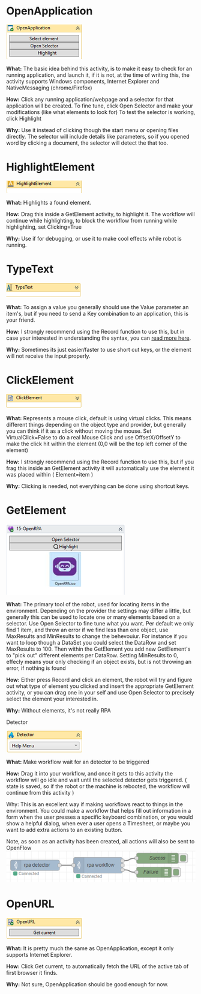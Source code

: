 # OpenApplication

![1558717936148](..\img\1558717936148.png)

**What:** The basic idea behind this activity, is to make it easy to check for an running application, and launch it, if it is not, at the time of writing this, the activity supports Windows components, Internet Explorer and NativeMessaging (chrome/Firefox)

**How:** Click any running application/webpage and a selector for that application will be created. To fine tune, click Open Selector and make your modifications (like what elements to look for) To test the selector is working, click Highlight

**Why:** Use it instead of clicking though the start menu or opening files directly. The selector will include details like parameters, so if you opened word by clicking a document, the selector will detect the that too.

# HighlightElement

![1558718230861](..\img\1558718230861.png)

**What:** Highlights a found element.

**How:** Drag this inside a GetElement activity, to highlight it. The workflow will continue while highlighting, to block the workflow from running while highlighting, set Clicking=True

**Why:** Use if for debugging, or use it to make cool effects while robot is running.

# TypeText

![1558718403772](..\img\1558718403772.png)

**What:** To assign a value you generally should use the Value parameter an item's, but if you need to send a Key combination to an application, this is your friend. 

**How:** I strongly recommend using the Record function to use this, but in case your interested in understanding the syntax, you can [read more here](typetext-syntax.md).

**Why:** Sometimes its just easier/faster to use short cut keys, or the element will not receive the input properly.

# ClickElement

![1558720283840](..\img\1558720283840.png)

**What:** Represents a mouse click, default is using virtual clicks. This means different things depending on the object type and provider, but generally you can think if it as a click without moving the mouse. Set VirtualClick=False to do a real Mouse Click and use OffsetX/OffsetY to make the click hit within the element (0,0 will be the top left corner of the element)

**How:** I strongly recommend using the Record function to use this, but if you frag this inside an GetElement activity it will automatically use the element it was placed within ( Element=item )

**Why:** Clicking is needed, not everything can be done using shortcut keys.

# GetElement

![1558720872448](..\img\1558720872448.png)

**What:** The primary tool of the robot, used for locating items in the environment. Depending on the provider the settings may differ a little, but generally this can be used to locate one or many elements based on a selector. Use Open Selector to fine tune what you want. Per default we only find 1 item, and throw an error if we find less than one object, use MaxResults and MinResults to change the behevouiur. 
For instance if you want to loop though a DataSet you could select the DataRow and set MaxResults to 100. Then within the GetElement you add new GetElement's to "pick out" different elements per DataRow.
Setting MinResults to 0, effecly means your only checking if an object exists, but is not throwing an error, if nothing is found

**How:** Either press Record and click an element, the robot will try and figure out what type of element you clicked and insert the appropriate GetElement activity, or you can drag one in your self and use Open Selector to precisely select the element your interested in.

**Why:** Without elements, it's not really RPA 

Detector

![1558723009540](..\img\1558723009540.png)

**What:** Make workflow wait for an detector to be triggered

**How:** Drag it into your workflow, and once it gets to this activity the workflow will go idle and wait until the selected detector gets triggered. ( state is saved, so if the robot or the machine is rebooted, the workflow will continue from this activity )

Why: This is an excellent way if making workflows react to things in the environment. You could make a workflow that helps fill out information in a form when the user presses a specific keyboard combination, or you would show a helpful dialog, when ever a user opens a Timesheet, or maybe you want to add extra actions to an existing button. 

Note, as soon as an activity has been created, all actions will also be sent to OpenFlow
![1558723403613](..\img\1558723403613.png)

# OpenURL

![1558722430092](..\img\1558722430092.png)

**What:** It is pretty much the same as OpenApplication, except it only supports Internet Explorer. 

**How:** Click Get current, to automatically fetch the URL of the active tab of first browser it finds.

**Why:** Not sure, OpenApplication should be good enough for now.